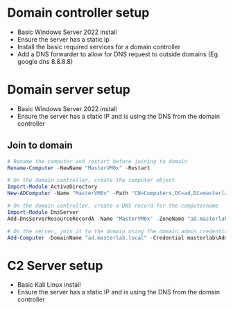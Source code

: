 # Domain controller setup
* Basic Windows Server 2022 install
* Ensure the server has a static ip
* Install the basic required services for a domain controller
* Add a DNS forwarder to allow for DNS request to outside domains (Eg. google dns 8.8.8.8)

# Domain server setup
* Basic Windows Server 2022 install
* Ensure the server has a static IP and is using the DNS from the domain controller
## Join to domain
```powershell
# Rename the computer and restart before joining to domain
Rename-Computer -NewName "MasterVM0x" -Restart

# On the domain controller, create the computer object
Import-Module ActiveDirectory
New-ADComputer -Name "MasterVM0x" -Path "CN=Computers,DC=ad,DC=masterlab,DC=local" -SAMAccountName "MasterVM0x"

# On the domain controller, create a DNS record for the computername
Import-Module DnsServer
Add-DnsServerResourceRecordA -Name "MasterVM0x" -ZoneName "ad.masterlab.local" -IPv4Address "<SERVER_IP_HERE>" -CreatePtr

# On the server, join it to the domain using the domain admin credentials
Add-Computer -DomainName "ad.masterlab.local" -Credential masterlab\Administrator -Restart
```

# C2 Server setup
* Basic Kali Linux install
* Ensure the server has a static IP and is using the DNS from the domain controller
